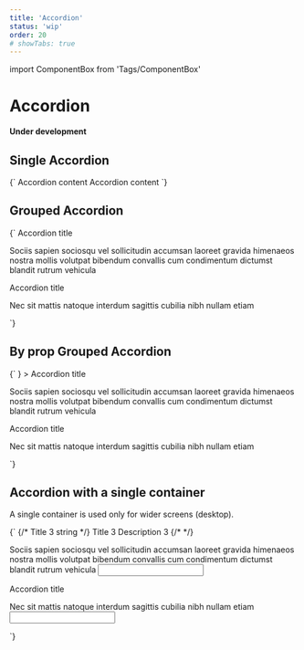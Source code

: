```yaml
---
title: 'Accordion'
status: 'wip'
order: 20
# showTabs: true
---
```


import ComponentBox from 'Tags/ComponentBox'

# Accordion

**Under development**

## Single Accordion

<ComponentBox>
{`
<Accordion
	remember_state
	id="single-accordion"
	variant="outlined"
	title="Accordion title"
>
	Accordion content
</Accordion>
<Accordion.Provider
	top
	remember_state
	icon="bell"
	icon_position="right"
	variant="outlined"
>
	<Accordion
		id="single-provider-accordion"
		title="Accordion title"
	>
		Accordion content
	</Accordion>
</Accordion.Provider>
`}
</ComponentBox>

## Grouped Accordion

<ComponentBox>
{`
<Accordion.Group expanded allow_close_all>
	<Accordion expanded={false}>
	<Accordion.Header>Accordion title</Accordion.Header>
	<Accordion.Content top="x-large">
		<P>
		Sociis sapien sociosqu vel sollicitudin accumsan laoreet
		gravida himenaeos nostra mollis volutpat bibendum convallis
		cum condimentum dictumst blandit rutrum vehicula
		</P>
	</Accordion.Content>
	</Accordion>
	<Accordion top>
	<Accordion.Header>Accordion title</Accordion.Header>
	<Accordion.Content>
		<P>
		Nec sit mattis natoque interdum sagittis cubilia nibh
		nullam etiam
		</P>
	</Accordion.Content>
	</Accordion>
</Accordion.Group>
`}
</ComponentBox>

## By prop Grouped Accordion

<ComponentBox>
{`
<Accordion
	group="unique-id"
	left_component={<IconPrimary icon="bell" />}
>
	<Accordion.Header>Accordion title</Accordion.Header>
	<Accordion.Content>
	<P>
		Sociis sapien sociosqu vel sollicitudin accumsan laoreet
		gravida himenaeos nostra mollis volutpat bibendum convallis
		cum condimentum dictumst blandit rutrum vehicula
	</P>
	</Accordion.Content>
</Accordion>
<Accordion top expanded={true} group="unique-id">
	<Accordion.Header>Accordion title</Accordion.Header>
	<Accordion.Content>
	<P>
		Nec sit mattis natoque interdum sagittis cubilia nibh nullam
		etiam
	</P>
	</Accordion.Content>
</Accordion>
`}
</ComponentBox>

## Accordion with a single container

A single container is used only for wider screens (desktop).

<ComponentBox>
{`
<Accordion.Group
	variant="outlined"
	// prerender
	prevent_rerender
	single_container
	remember_state
	// allow_close_all
>
	<Accordion
		// expanded={false}
		bottom
		id="remembered_state-1"
		title="Title1"
		description="Description1"
		// element="h2"
		// heading
		// heading={Heading}
		// heading_level="3"
	>
	<Accordion.Header title="Title2" description="Description2">
		{/* Title 3 string */}
		<Accordion.Header.Title key="title">
			Title 3
		</Accordion.Header.Title>
		<Accordion.Header.Description>
			Description 3
		</Accordion.Header.Description>
		{/* <Accordion.Header.Icon key="icon" /> */}
	</Accordion.Header>
	<Accordion.Content left="xx-large" top="medium">
		<P>Sociis sapien sociosqu vel sollicitudin accumsan laoreet
			gravida himenaeos nostra mollis volutpat bibendum convallis
			cum condimentum dictumst blandit rutrum vehicula
		<Input /></P>
	</Accordion.Content>
	</Accordion>
    <Accordion
		// top="x-large"
		icon_position="right"
		id="remembered_state-2"
    >
		<Accordion.Header>
			<Accordion.Header.Container>
				<IconPrimary icon="bell" />
			</Accordion.Header.Container>
			<Accordion.Header.Title>
				Accordion title
			</Accordion.Header.Title>
		</Accordion.Header>
		<Accordion.Content>
			<P>
				Nec sit mattis natoque interdum sagittis cubilia nibh
				nullam etiam
				<Input />
			</P>
		</Accordion.Content>
    </Accordion>
</Accordion.Group>
`}
</ComponentBox>
